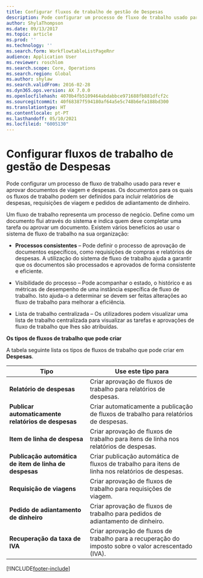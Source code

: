 ```yaml
---
title: Configurar fluxos de trabalho de gestão de Despesas
description: Pode configurar um processo de fluxo de trabalho usado para rever e aprovar documentos de viagem e despesas.
author: ShylaThompson
ms.date: 09/13/2017
ms.topic: article
ms.prod: ''
ms.technology: ''
ms.search.form: WorkflowtableListPageRnr
audience: Application User
ms.reviewer: roschlom
ms.search.scope: Core, Operations
ms.search.region: Global
ms.author: shylaw
ms.search.validFrom: 2016-02-28
ms.dyn365.ops.version: AX 7.0.0
ms.openlocfilehash: 4070b4fb5109464abdabbce971688fb881dfcf2c
ms.sourcegitcommit: 40f68387f594180af64a5e5c748b6efa188bd300
ms.translationtype: HT
ms.contentlocale: pt-PT
ms.lasthandoff: 05/10/2021
ms.locfileid: "6005130"
---
```

# <a name="set-up-expense-management-workflows"></a>Configurar fluxos de trabalho de gestão de Despesas

Pode configurar um processo de fluxo de trabalho usado para rever e aprovar documentos de viagem e despesas. Os documentos para os quais os fluxos de trabalho podem ser definidos para incluir relatórios de despesas, requisições de viagem e pedidos de adiantamento de dinheiro.

Um fluxo de trabalho representa um processo de negócio. Define como um documento flui através do sistema e indica quem deve completar uma tarefa ou aprovar um documento. Existem vários benefícios ao usar o sistema de fluxo de trabalho na sua organização:

-   **Processos consistentes** – Pode definir o processo de aprovação de documentos específicos, como requisições de compras e relatórios de despesas. A utilização do sistema de fluxo de trabalho ajuda a garantir que os documentos são processados e aprovados de forma consistente e eficiente.

-   Visibilidade do processo – Pode acompanhar o estado, o histórico e as métricas de desempenho de uma instância específica de fluxo de trabalho. Isto ajuda-o a determinar se devem ser feitas alterações ao fluxo de trabalho para melhorar a eficiência.

-   Lista de trabalho centralizada – Os utilizadores podem visualizar uma lista de trabalho centralizada para visualizar as tarefas e aprovações de fluxo de trabalho que lhes são atribuídas. 

**Os tipos de fluxos de trabalho que pode criar**

A tabela seguinte lista os tipos de fluxos de trabalho que pode criar em **Despesas**.


|              <strong>Tipo</strong>              |                   <strong>Use este tipo para</strong>                   |
|-------------------------------------------------|-----------------------------------------------------------------------|
|         <strong>Relatório de despesas</strong>         |            Criar aprovação de fluxos de trabalho para relatórios de despesas.             |
|  <strong>Publicar automaticamente relatórios de despesas</strong>   |        Criar automaticamente a publicação de fluxos de trabalho para relatórios de despesas.        |
|       <strong>Item de linha de despesa</strong>        |     Criar aprovação de fluxos de trabalho para itens de linha nos relatórios de despesas.      |
| <strong>Publicação automática de item de linha de despesas</strong> | Criar publicação automática de fluxos de trabalho para itens de linha nos relatórios de despesas. |
|       <strong>Requisição de viagens</strong>       |          Criar aprovação de fluxos de trabalho para requisições de viagem.           |
|      <strong>Pedido de adiantamento de dinheiro</strong>      |         Criar aprovação de fluxos de trabalho para pedidos de adiantamento de dinheiro.          |
|        <strong>Recuperação da taxa de IVA</strong>        | Criar aprovação de fluxos de trabalho para a recuperação do imposto sobre o valor acrescentado (IVA).  |



[!INCLUDE[footer-include](../includes/footer-banner.md)]